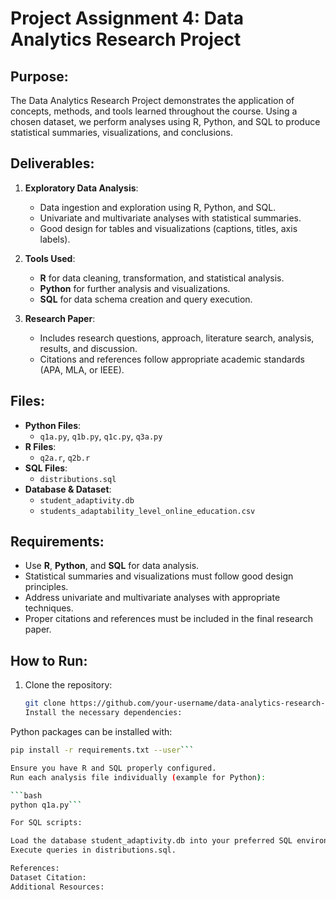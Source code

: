# Project Assignment 4: Data Analytics Research Project

## Purpose:
The Data Analytics Research Project demonstrates the application of concepts, methods, and tools learned throughout the course. Using a chosen dataset, we perform analyses using R, Python, and SQL to produce statistical summaries, visualizations, and conclusions.

## Deliverables:
1. **Exploratory Data Analysis**:
   - Data ingestion and exploration using R, Python, and SQL.
   - Univariate and multivariate analyses with statistical summaries.
   - Good design for tables and visualizations (captions, titles, axis labels).

2. **Tools Used**:
   - **R** for data cleaning, transformation, and statistical analysis.
   - **Python** for further analysis and visualizations.
   - **SQL** for data schema creation and query execution.

3. **Research Paper**:
   - Includes research questions, approach, literature search, analysis, results, and discussion.
   - Citations and references follow appropriate academic standards (APA, MLA, or IEEE).

## Files:
- **Python Files**:
  - `q1a.py`, `q1b.py`, `q1c.py`, `q3a.py`
- **R Files**:
  - `q2a.r`, `q2b.r`
- **SQL Files**:
  - `distributions.sql`
- **Database & Dataset**:
  - `student_adaptivity.db`
  - `students_adaptability_level_online_education.csv`

## Requirements:
- Use **R**, **Python**, and **SQL** for data analysis.
- Statistical summaries and visualizations must follow good design principles.
- Address univariate and multivariate analyses with appropriate techniques.
- Proper citations and references must be included in the final research paper.

## How to Run:
1. Clone the repository:
   ```bash
   git clone https://github.com/your-username/data-analytics-research-project.git```
   Install the necessary dependencies:

Python packages can be installed with:
   ```bash
pip install -r requirements.txt --user```

Ensure you have R and SQL properly configured.
Run each analysis file individually (example for Python):

   ```bash
python q1a.py```

For SQL scripts:

Load the database student_adaptivity.db into your preferred SQL environment.
Execute queries in distributions.sql.

References:
Dataset Citation: 
Additional Resources: 
